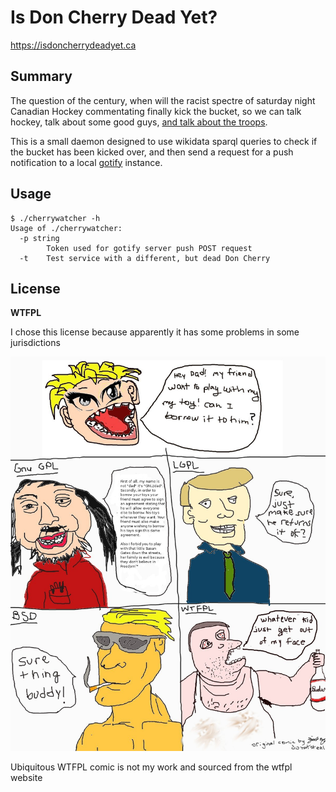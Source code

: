 # Is Don Cherry Dead Yet?

https://isdoncherrydeadyet.ca

## Summary

The question of the century, when will the racist spectre of saturday night Canadian Hockey commentating finally kick the bucket, so we can talk hockey, talk about some good guys, [and talk about the troops](https://www.youtube.com/watch?v=3xva-cdBi8E).

This is a small daemon designed to use wikidata sparql queries to check if the bucket has been kicked over, and then send a request for a push notification to a local [gotify](https://gotify.net/) instance.

## Usage

```
$ ./cherrywatcher -h
Usage of ./cherrywatcher:
  -p string
    	Token used for gotify server push POST request
  -t	Test service with a different, but dead Don Cherry
```

## License

**WTFPL**

I chose this license because apparently it has some problems in some jurisdictions

![](./wtfpl-strip.jpg)

Ubiquitous WTFPL comic is not my work and sourced from the wtfpl website
